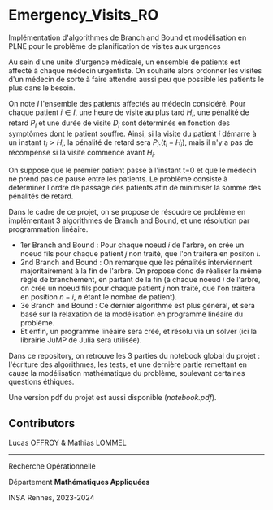 # Emergency_Visits_RO
Implémentation d'algorithmes de Branch and Bound et modélisation en PLNE pour le problème de planification de visites aux urgences

Au sein d'une unité d'urgence médicale, un ensemble de patients est affecté à chaque médecin urgentiste. On souhaite alors ordonner les visites d'un médecin de sorte à faire attendre aussi peu que possible les patients le plus dans le besoin.

On note $I$ l'ensemble des patients affectés au médecin considéré. Pour chaque patient $i \in I$, une heure de visite au plus tard $H_i$, une pénalité de retard $P_i$ et une durée de visite $D_i$ sont déterminés en fonction des symptômes dont le patient souffre. Ainsi, si la visite du patient *i* démarre à un instant $t_i > H_i$, la pénalité de retard sera $P_i.(t_i-H_i)$, mais il n'y a pas de récompense si la visite commence avant $H_i$.

On suppose que le premier patient passe à l'instant t=0 et que le médecin ne prend pas de pause entre les patients. Le problème consiste à déterminer l'ordre de passage des patients afin de minimiser la somme des pénalités de retard. 

Dans le cadre de ce projet, on se propose de résoudre ce problème en implémentant 3 algorithmes de Branch and Bound, et une résolution par programmation linéaire.

- 1er Branch and Bound : Pour chaque noeud *i* de l'arbre, on crée un noeud fils pour chaque patient *j* non traité, que l'on traitera en positon *i*.
- 2nd Branch and Bound : On remarque que les pénalités interviennent majoritairement à la fin de l'arbre. On propose donc de réaliser la même règle de branchement, en partant de la fin (à chaque noeud *i* de l'arbre, on crée un noeud fils pour chaque patient *j* non traité, que l'on traitera en position $n-i$, $n$ étant le nombre de patient).
- 3e Branch and Bound : Ce dernier algorithme est plus général, et sera basé sur la relaxation de la modélisation en programme linéaire du problème.
- Et enfin, un programme linéaire sera créé, et résolu via un solver (ici la librairie JuMP de Julia sera utilisée).

Dans ce repository, on retrouve les 3 parties du notebook global du projet : l'écriture des algorithmes, les tests, et une dernière partie remettant en cause la modélisation mathématique du problème, soulevant certaines questions éthiques. 

Une version pdf du projet est aussi disponible (*notebook.pdf*).


## Contributors
Lucas OFFROY & Mathias LOMMEL

---------------------------------------
Recherche Opérationnelle

Département __Mathématiques Appliquées__

INSA Rennes, 2023-2024

